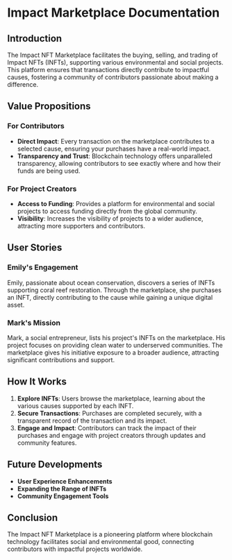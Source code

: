 # Impact Marketplace Documentation

## Introduction
The Impact NFT Marketplace facilitates the buying, selling, and trading of Impact NFTs (INFTs), supporting various environmental and social projects. This platform ensures that transactions directly contribute to impactful causes, fostering a community of contributors passionate about making a difference.

## Value Propositions

### For Contributors
- **Direct Impact**: Every transaction on the marketplace contributes to a selected cause, ensuring your purchases have a real-world impact.
- **Transparency and Trust**: Blockchain technology offers unparalleled transparency, allowing contributors to see exactly where and how their funds are being used.

### For Project Creators
- **Access to Funding**: Provides a platform for environmental and social projects to access funding directly from the global community.
- **Visibility**: Increases the visibility of projects to a wider audience, attracting more supporters and contributors.

## User Stories

### Emily's Engagement
Emily, passionate about ocean conservation, discovers a series of INFTs supporting coral reef restoration. Through the marketplace, she purchases an INFT, directly contributing to the cause while gaining a unique digital asset.

### Mark's Mission
Mark, a social entrepreneur, lists his project's INFTs on the marketplace. His project focuses on providing clean water to underserved communities. The marketplace gives his initiative exposure to a broader audience, attracting significant contributions and support.

## How It Works
1. **Explore INFTs**: Users browse the marketplace, learning about the various causes supported by each INFT.
2. **Secure Transactions**: Purchases are completed securely, with a transparent record of the transaction and its impact.
3. **Engage and Impact**: Contributors can track the impact of their purchases and engage with project creators through updates and community features.

## Future Developments
- **User Experience Enhancements**
- **Expanding the Range of INFTs**
- **Community Engagement Tools**

## Conclusion
The Impact NFT Marketplace is a pioneering platform where blockchain technology facilitates social and environmental good, connecting contributors with impactful projects worldwide.
